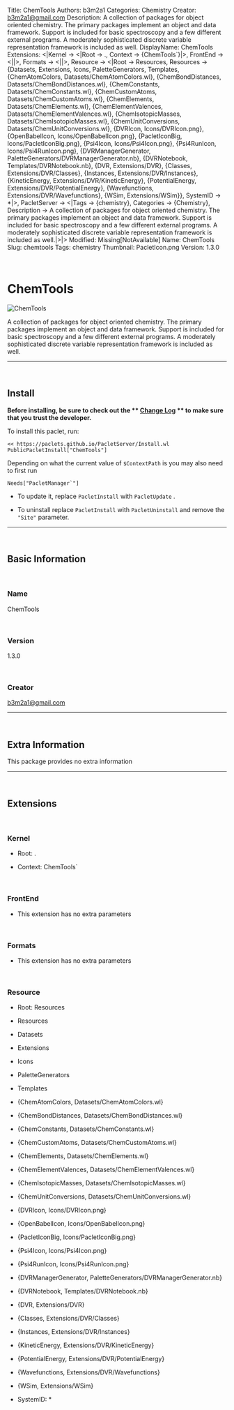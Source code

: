 Title: ChemTools
Authors: b3m2a1
Categories: Chemistry
Creator: b3m2a1@gmail.com
Description: A collection of packages for object oriented chemistry. The primary packages implement an object and data framework. Support is included for basic spectroscopy and a few different external programs. A moderately sophisticated discrete variable representation framework is included as well.
DisplayName: ChemTools
Extensions: <|Kernel -> <|Root -> ., Context -> {ChemTools`}|>, FrontEnd -> <||>, Formats -> <||>, Resource -> <|Root -> Resources, Resources -> {Datasets, Extensions, Icons, PaletteGenerators, Templates, {ChemAtomColors, Datasets/ChemAtomColors.wl}, {ChemBondDistances, Datasets/ChemBondDistances.wl}, {ChemConstants, Datasets/ChemConstants.wl}, {ChemCustomAtoms, Datasets/ChemCustomAtoms.wl}, {ChemElements, Datasets/ChemElements.wl}, {ChemElementValences, Datasets/ChemElementValences.wl}, {ChemIsotopicMasses, Datasets/ChemIsotopicMasses.wl}, {ChemUnitConversions, Datasets/ChemUnitConversions.wl}, {DVRIcon, Icons/DVRIcon.png}, {OpenBabelIcon, Icons/OpenBabelIcon.png}, {PacletIconBig, Icons/PacletIconBig.png}, {Psi4Icon, Icons/Psi4Icon.png}, {Psi4RunIcon, Icons/Psi4RunIcon.png}, {DVRManagerGenerator, PaletteGenerators/DVRManagerGenerator.nb}, {DVRNotebook, Templates/DVRNotebook.nb}, {DVR, Extensions/DVR}, {Classes, Extensions/DVR/Classes}, {Instances, Extensions/DVR/Instances}, {KineticEnergy, Extensions/DVR/KineticEnergy}, {PotentialEnergy, Extensions/DVR/PotentialEnergy}, {Wavefunctions, Extensions/DVR/Wavefunctions}, {WSim, Extensions/WSim}}, SystemID -> *|>, PacletServer -> <|Tags -> {chemistry}, Categories -> {Chemistry}, Description -> A collection of packages for object oriented chemistry. The primary packages implement an object and data framework. Support is included for basic spectroscopy and a few different external programs. A moderately sophisticated discrete variable representation framework is included as well.|>|>
Modified: Missing[NotAvailable]
Name: ChemTools
Slug: chemtools
Tags: chemistry
Thumbnail: PacletIcon.png
Version: 1.3.0

<a id="chemtools" class="Section" style="width:0;height:0;margin:0;padding:0;">&zwnj;</a>

# ChemTools

![ChemTools]({filename}/img/ChemTools/PacletIcon.png)

A collection of packages for object oriented chemistry. The primary packages implement an object and data framework. Support is included for basic spectroscopy and a few different external programs. A moderately sophisticated discrete variable representation framework is included as well.

---

<a id="install" class="Subsection" style="width:0;height:0;margin:0;padding:0;">&zwnj;</a>

## Install

**Before installing, be sure to check out the ** **[Change Log](https://paclets.github.io/PacletServer/pages/log.html)** ** to make sure that you trust the developer.**

To install this paclet, run:

    << https://paclets.github.io/PacletServer/Install.wl
    PublicPacletInstall["ChemTools"]

Depending on what the current value of  ```$ContextPath``` is you may also need to first run

    Needs["PacletManager`"]

*  To update it, replace  ```PacletInstall``` with  ```PacletUpdate``` . 

*  To uninstall replace  ```PacletInstall``` with  ```PacletUninstall``` and remove the  ```"Site"``` parameter.

---

<a id="basic-information" class="Subsection" style="width:0;height:0;margin:0;padding:0;">&zwnj;</a>

## Basic Information

<a id="name" class="Subsubsection" style="width:0;height:0;margin:0;padding:0;">&zwnj;</a>

### Name

ChemTools

<a id="version" class="Subsubsection" style="width:0;height:0;margin:0;padding:0;">&zwnj;</a>

### Version

1.3.0

<a id="creator" class="Subsubsection" style="width:0;height:0;margin:0;padding:0;">&zwnj;</a>

### Creator

[b3m2a1@gmail.com](mailto:b3m2a1@gmail.com)

---

<a id="extra-information" class="Subsection" style="width:0;height:0;margin:0;padding:0;">&zwnj;</a>

## Extra Information

This package provides no extra information

---

<a id="extensions" class="Subsection" style="width:0;height:0;margin:0;padding:0;">&zwnj;</a>

## Extensions

<a id="kernel" class="Subsubsection" style="width:0;height:0;margin:0;padding:0;">&zwnj;</a>

### Kernel

*  Root: .

*  Context: ChemTools`

<a id="frontend" class="Subsubsection" style="width:0;height:0;margin:0;padding:0;">&zwnj;</a>

### FrontEnd

*  This extension has no extra parameters

<a id="formats" class="Subsubsection" style="width:0;height:0;margin:0;padding:0;">&zwnj;</a>

### Formats

*  This extension has no extra parameters

<a id="resource" class="Subsubsection" style="width:0;height:0;margin:0;padding:0;">&zwnj;</a>

### Resource

*  Root: Resources

*  Resources

  *  Datasets

  *  Extensions

  *  Icons

  *  PaletteGenerators

  *  Templates

  *  {ChemAtomColors, Datasets/ChemAtomColors.wl}

  *  {ChemBondDistances, Datasets/ChemBondDistances.wl}

  *  {ChemConstants, Datasets/ChemConstants.wl}

  *  {ChemCustomAtoms, Datasets/ChemCustomAtoms.wl}

  *  {ChemElements, Datasets/ChemElements.wl}

  *  {ChemElementValences, Datasets/ChemElementValences.wl}

  *  {ChemIsotopicMasses, Datasets/ChemIsotopicMasses.wl}

  *  {ChemUnitConversions, Datasets/ChemUnitConversions.wl}

  *  {DVRIcon, Icons/DVRIcon.png}

  *  {OpenBabelIcon, Icons/OpenBabelIcon.png}

  *  {PacletIconBig, Icons/PacletIconBig.png}

  *  {Psi4Icon, Icons/Psi4Icon.png}

  *  {Psi4RunIcon, Icons/Psi4RunIcon.png}

  *  {DVRManagerGenerator, PaletteGenerators/DVRManagerGenerator.nb}

  *  {DVRNotebook, Templates/DVRNotebook.nb}

  *  {DVR, Extensions/DVR}

  *  {Classes, Extensions/DVR/Classes}

  *  {Instances, Extensions/DVR/Instances}

  *  {KineticEnergy, Extensions/DVR/KineticEnergy}

  *  {PotentialEnergy, Extensions/DVR/PotentialEnergy}

  *  {Wavefunctions, Extensions/DVR/Wavefunctions}

  *  {WSim, Extensions/WSim}

*  SystemID: *